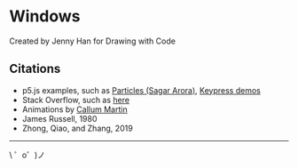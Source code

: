 Windows
=================

Created by Jenny Han for Drawing with Code


Citations
------------

- p5.js examples, such as [Particles (Sagar Arora)](https://p5js.org/examples/simulate-particles.html), [Keypress demos](https://editor.p5js.org/2sman/sketches/rkGp1alib)
- Stack Overflow, such as [here](https://stackoverflow.com/questions/47391462/how-to-do-transition-effects-between-two-html-pages)
- Animations by [Callum Martin](https://codepen.io/Callum-Martin/pen/aWpdGw)
- James Russell, 1980 
- Zhong, Qiao, and Zhang, 2019



-------------------

\ ゜o゜)ノ
